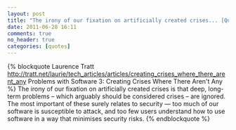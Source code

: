 ```yaml
---
layout: post
title: "The irony of our fixation on artificially created crises... [Quote]"
date: 2011-06-28 16:11
comments: true
no_header: true
categories: [quotes]
---
```

{% blockquote Laurence Tratt http://tratt.net/laurie/tech_articles/articles/creating_crises_where_there_arent_any Problems with Software 3: Creating Crises Where There Aren't Any %}
The irony of our fixation on artificially created crises is that deep, long-term problems – which arguably should be considered crises – are ignored. The most important of these surely relates to security — too much of our software is susceptible to attack, and too few users understand how to use software in a way that minimises security risks.
{% endblockquote %}



